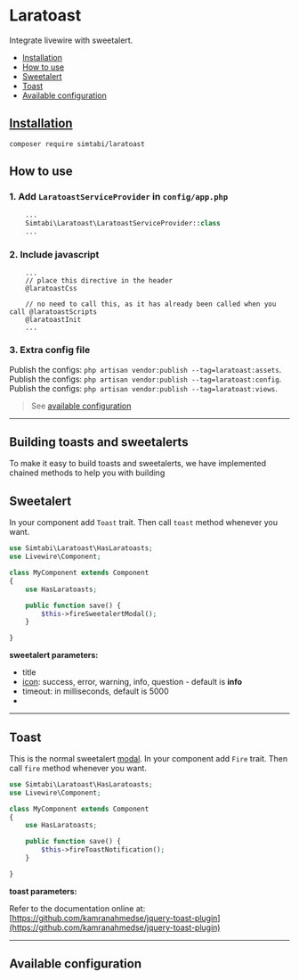 # Laratoast  <!-- omit in toc -->

Integrate livewire with sweetalert.

- [Installation](#installation)
- [How to use](#how-to-use)
- [Sweetalert](#sweetalert)
- [Toast](#toast)
- [Available configuration](#available-configuration)

## [Installation](https://packagist.org/packages/simtabi/laratoast)

`composer require simtabi/laratoast`

## How to use

### 1. Add `LaratoastServiceProvider` in `config/app.php` <!-- omit in toc -->

```php
    ...
    Simtabi\Laratoast\LaratoastServiceProvider::class
    ...
```

### 2. Include javascript <!-- omit in toc -->

```blade
    ...
    // place this directive in the header
    @laratoastCss

    // no need to call this, as it has already been called when you call @laratoastScripts
    @laratoastInit
    ...
```

### 3. Extra config file <!-- omit in toc -->

Publish the configs: `php artisan vendor:publish --tag=laratoast:assets`.
Publish the configs: `php artisan vendor:publish --tag=laratoast:config`.
Publish the configs: `php artisan vendor:publish --tag=laratoast:views`.
> See [available configuration](#available-configuration)

---

## Building toasts and sweetalerts
To make it easy to build toasts and sweetalerts, we have implemented chained methods to help you with building

## Sweetalert

In your component add `Toast` trait. Then call `toast` method whenever you want.

```php
use Simtabi\Laratoast\HasLaratoasts;
use Livewire\Component;

class MyComponent extends Component
{
    use HasLaratoasts;

    public function save() {
        $this->fireSweetalertModal();
    }

}
```

**sweetalert parameters:**

- title
- [icon](https://sweetalert2.github.io/#icons): success, error, warning, info, question - default is **info**
- timeout: in milliseconds, default is 5000
-
---

## Toast

This is the normal sweetalert [modal](https://sweetalert2.github.io/#examples). In your component add `Fire` trait. Then call `fire` method whenever you want.

```php
use Simtabi\Laratoast\HasLaratoasts;
use Livewire\Component;

class MyComponent extends Component
{
    use HasLaratoasts;

    public function save() {
        $this->fireToastNotification();
    }

}
```

**toast parameters:**

Refer to the documentation online at: [https://github.com/kamranahmedse/jquery-toast-plugin](https://github.com/kamranahmedse/jquery-toast-plugin)

---

## Available configuration
